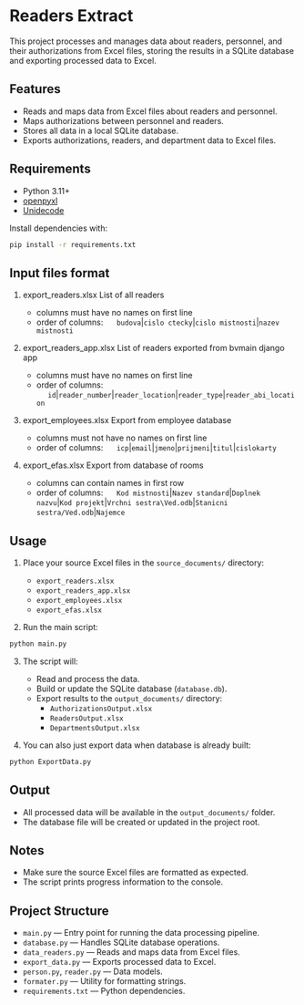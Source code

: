# Readers Extract

This project processes and manages data about readers, personnel, and their authorizations from Excel files, storing the results in a SQLite database and exporting processed data to Excel.

## Features

- Reads and maps data from Excel files about readers and personnel.
- Maps authorizations between personnel and readers.
- Stores all data in a local SQLite database.
- Exports authorizations, readers, and department data to Excel files.

## Requirements

- Python 3.11+
- [openpyxl](https://pypi.org/project/openpyxl/)
- [Unidecode](https://pypi.org/project/Unidecode/)

Install dependencies with:

```sh
pip install -r requirements.txt
```

## Input files format

1. export_readers.xlsx
    List of all readers
    - columns must have no names on first line
    - order of columns: 
    &nbsp;&nbsp;&nbsp;&nbsp;&nbsp;`budova`|`cislo ctecky`|`cislo mistnosti`|`nazev mistnosti`

2. export_readers_app.xlsx
    List of readers exported from bvmain django app
    - columns must have no names on first line
    - order of columns:
    &nbsp;&nbsp;&nbsp;&nbsp;&nbsp;`id`|`reader_number`|`reader_location`|`reader_type`|`reader_abi_location`

3. export_employees.xlsx
    Export from employee database
    - columns must not have no names on first line
    - order of columns:
    &nbsp;&nbsp;&nbsp;&nbsp;&nbsp;`icp`|`email`|`jmeno`|`prijmeni`|`titul`|`cislokarty`

4. export_efas.xlsx
    Export from database of rooms
    - columns can contain names in first row
    - order of columns:
    &nbsp;&nbsp;&nbsp;&nbsp;&nbsp;`Kod mistnosti`|`Nazev standard`|`Doplnek nazvu`|`Kod projekt`|`Vrchni sestra\Ved.odb`|`Stanicni sestra/Ved.odb`|`Najemce`
        

## Usage

1. Place your source Excel files in the `source_documents/` directory:
    - `export_readers.xlsx`
    - `export_readers_app.xlsx`
    - `export_employees.xlsx`
    - `export_efas.xlsx`

2. Run the main script:

```sh
python main.py
```

3. The script will:
    - Read and process the data.
    - Build or update the SQLite database (`database.db`).
    - Export results to the `output_documents/` directory:
        - `AuthorizationsOutput.xlsx`
        - `ReadersOutput.xlsx`
        - `DepartmentsOutput.xlsx`

4. You can also just export data when database is already built:

```sh
python ExportData.py
```

## Output

- All processed data will be available in the `output_documents/` folder.
- The database file will be created or updated in the project root.

## Notes

- Make sure the source Excel files are formatted as expected.
- The script prints progress information to the console.

## Project Structure

- `main.py` — Entry point for running the data processing pipeline.
- `database.py` — Handles SQLite database operations.
- `data_readers.py` — Reads and maps data from Excel files.
- `export_data.py` — Exports processed data to Excel.
- `person.py`, `reader.py` — Data models.
- `formater.py` — Utility for formatting strings.
- `requirements.txt` — Python dependencies.
